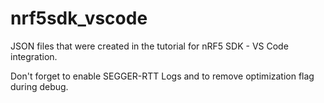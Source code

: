# nrf5sdk_vscode
JSON files that were created in the tutorial for nRF5 SDK - VS Code integration.

Don't forget to enable SEGGER-RTT Logs and to remove optimization flag during debug.
